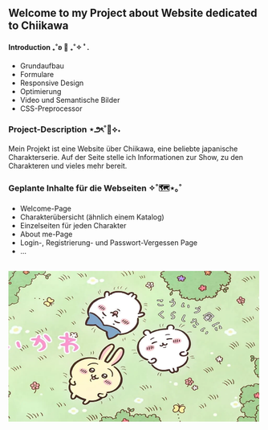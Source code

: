 
## Welcome to my Project about Website dedicated to Chiikawa


#### Introduction ₊˚ʚ 🌱 ₊˚✧ ﾟ.

- Grundaufbau
- Formulare
- Responsive Design
- Optimierung
- Video und Semantische Bilder 
- CSS-Preprocessor

### Project-Description ⋆౨ৎ˚📑⟡˖ 
Mein Projekt ist eine Website über Chiikawa, eine beliebte japanische Charakterserie. Auf der Seite stelle ich Informationen zur Show, zu den Charakteren und vieles mehr bereit.

### Geplante Inhalte für die Webseiten ✧˚🗺️⋆｡˚
- Welcome-Page
- Charakterübersicht (ähnlich einem Katalog)
- Einzelseiten für jeden Charakter
- About me-Page
- Login-, Registrierung- und Passwort-Vergessen Page
- ...

<br>

<img src="/Design/a.webp" alt="alt text" width="500" height="300">


